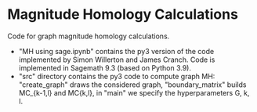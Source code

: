 # Magnitude Homology Calculations

Code for graph magnitude homology calculations.
- "MH using sage.ipynb" contains the py3 version of the code implemented by Simon Willerton and James Cranch. Code is implemented in Sagemath 9.3 (based on Python 3.9).
- "src" directory contains the py3 code to compute graph MH: "create_graph" draws the considered graph, "boundary_matrix" builds MC_{k-1,l} and MC{k,l}, in "main" we specify the hyperparameters G, k, l. 

